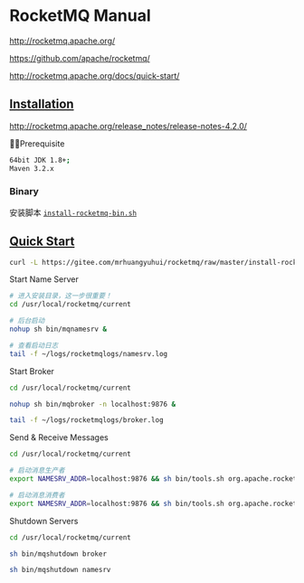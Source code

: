 # RocketMQ Manual

<http://rocketmq.apache.org/>

<https://github.com/apache/rocketmq/>

<http://rocketmq.apache.org/docs/quick-start/>

## [Installation](http://rocketmq.apache.org/docs/quick-start/)

<http://rocketmq.apache.org/release_notes/release-notes-4.2.0/>

Prerequisite

```bash
64bit JDK 1.8+;
Maven 3.2.x
```

### Binary

安装脚本 [`install-rocketmq-bin.sh`](https://gitee.com/mrhuangyuhui/rocketmq/blob/master/install-rocketmq-bin.sh)

## [Quick Start](http://rocketmq.apache.org/docs/quick-start/)

```bash
curl -L https://gitee.com/mrhuangyuhui/rocketmq/raw/master/install-rocketmq-bin.sh | bash
```

Start Name Server

```bash
# 进入安装目录，这一步很重要！
cd /usr/local/rocketmq/current

# 后台启动
nohup sh bin/mqnamesrv &

# 查看启动日志
tail -f ~/logs/rocketmqlogs/namesrv.log
```

Start Broker

```bash
cd /usr/local/rocketmq/current

nohup sh bin/mqbroker -n localhost:9876 &

tail -f ~/logs/rocketmqlogs/broker.log
```

Send & Receive Messages

```bash
cd /usr/local/rocketmq/current

# 启动消息生产者
export NAMESRV_ADDR=localhost:9876 && sh bin/tools.sh org.apache.rocketmq.example.quickstart.Producer

# 启动消息消费者
export NAMESRV_ADDR=localhost:9876 && sh bin/tools.sh org.apache.rocketmq.example.quickstart.Consumer
```

Shutdown Servers

```bash
cd /usr/local/rocketmq/current

sh bin/mqshutdown broker

sh bin/mqshutdown namesrv
```